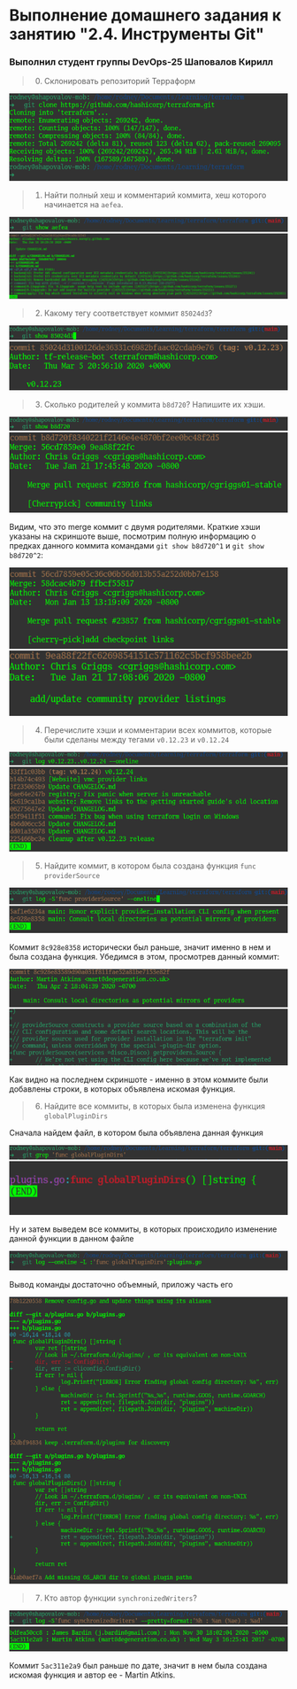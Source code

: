 # Выполнение домашнего задания к занятию "2.4. Инструменты Git"

### Выполнил студент группы DevOps-25 Шаповалов Кирилл

> 00. Склонировать репозиторий Терраформ

![Terraform Clone](img/00.git-clone-terraform.png)

> 01. Найти полный хеш и комментарий коммита, хеш которого начинается на `aefea`.

![Terraform Clone](img/01.git-show.png)
![Terraform Clone](img/01.git-show-aefea.png)

> 02. Какому тегу соответствует коммит `85024d3`?

![Terraform Clone](img/02.git-show-tag.png)
![Terraform Clone](img/02.tag-12-03.png)

> 03. Сколько родителей у коммита `b8d720`? Напишите их хэши.

![Terraform Clone](img/03.git-show-b8d.png)
![Terraform Clone](img/03.git-show-b8d-merge.png)

Видим, что это merge коммит с двумя родителями. Краткие хэши указаны на скриншоте выше, посмотрим полную информацию о предках данного коммита командами `git show b8d720^1` и `git show b8d720^2`:

![Terraform Clone](img/03.git-show-b8d-parent1.png)
![Terraform Clone](img/03.git-show-b8d-parent2.png)

> 04. Перечислите хэши и комментарии всех коммитов, которые были сделаны между тегами `v0.12.23` и `v0.12.24`

![Terraform Clone](img/04.git-log.png)
![Terraform Clone](img/04.git-log-result.png)

> 05. Найдите коммит, в котором была создана функция `func providerSource`

![Terraform Clone](img/05.git-s.png)
![Terraform Clone](img/05.git-s-commits.png)

Коммит `8c928e8358` исторически был раньше, значит именно в нем и была создана функция. Убедимся в этом, просмотрев данный коммит:

![Terraform Clone](img/05.git-s-func-add.png)
![Terraform Clone](img/05.git-s-func-add-1.png)

Как видно на последнем скриншоте - именно в этом коммите были добавлены строки, в которых объявлена искомая функция.

> 06. Найдите все коммиты, в которых была изменена функция `globalPluginDirs`

Сначала найдем файл, в котором была объявлена данная функция

![Terraform Clone](img/06.git-grep-func.png)
![Terraform Clone](img/06.git-grep-func-result.png)

Ну и затем выведем все коммиты, в которых происходило изменение данной функции в данном файле

![Terraform Clone](img/06.git-log-func.png)

Вывод команды достаточно объемный, приложу часть его

![Terraform Clone](img/06.git-log-func-result.png)

> 07. Кто автор функции `synchronizedWriters`?

![Terraform Clone](img/07.git-log-func.png)
![Terraform Clone](img/07.git-log-func-result.png)

Коммит `5ac311e2a9` был раньше по дате, значит в нем была создана искомая функция и автор ее - Martin Atkins.